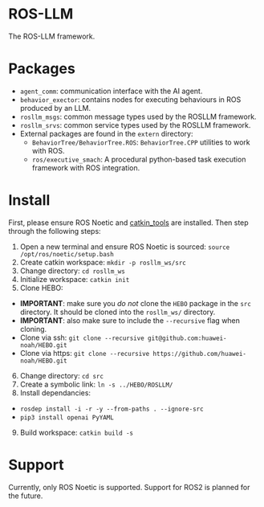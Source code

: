 # ROS-LLM

The ROS-LLM framework.

# Packages

* `agent_comm`: communication interface with the AI agent.
* `behavior_exector`: contains nodes for executing behaviours in ROS produced by an LLM.
* `rosllm_msgs`: common message types used by the ROSLLM framework.
* `rosllm_srvs`: common service types used by the ROSLLM framework.
* External packages are found in the `extern` directory:
  * `BehaviorTree/BehaviorTree.ROS`: `BehaviorTree.CPP` utilities to work with ROS.
  * `ros/executive_smach`: A procedural python-based task execution framework with ROS integration.

# Install

First, please ensure ROS Noetic and [catkin_tools](https://catkin-tools.readthedocs.io/en/latest/installing.html) are installed.
Then step through the following steps:
1. Open a new terminal and ensure ROS Noetic is sourced: `source /opt/ros/noetic/setup.bash`
2. Create catkin workspace: `mkdir -p rosllm_ws/src`
3. Change directory: `cd rosllm_ws`
4. Initialize workspace: `catkin init`
5. Clone HEBO:
  * **IMPORTANT**: make sure you *do not* clone the `HEBO` package in the `src` directory. It should be cloned into the `rosllm_ws/` directory.
  * **IMPORTANT**: also make sure to include the `--recursive` flag when cloning.
  * Clone via ssh: `git clone --recursive git@github.com:huawei-noah/HEBO.git`
  * Clone via https: `git clone --recursive https://github.com/huawei-noah/HEBO.git`
6. Change directory: `cd src`
7. Create a symbolic link: `ln -s ../HEBO/ROSLLM/`
8. Install dependancies:
  * `rosdep install -i -r -y --from-paths . --ignore-src`
  * `pip3 install openai PyYAML`
9. Build workspace: `catkin build -s`

# Support

Currently, only ROS Noetic is supported.
Support for ROS2 is planned for the future.